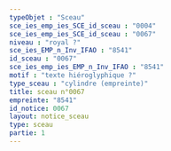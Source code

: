```yaml
---
typeObjet : "Sceau"
sce_ies_emp_ies_SCE_id_sceau : "0004"
sce_ies_emp_ies_SCE_id_sceau : "0067"
niveau : "royal ?"
sce_ies_EMP_n_Inv_IFAO : "8541"
id_sceau : "0067"
sce_ies_emp_ies_EMP_n_Inv_IFAO : "8541"
motif : "texte hiéroglyphique ?"
type_sceau : "cylindre (empreinte)"
title: sceau n°0067
empreinte: "8541"
id_notice: 0067
layout: notice_sceau
type: sceau
partie: 1
---
```

